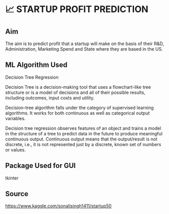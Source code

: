 ﻿# 📈 STARTUP PROFIT PREDICTION

## Aim

The aim is to predict profit that a startup will make on the basis of their R&D, Administration, Marketing Spend and State where they are based in the US.

## ML Algorithm Used

Decision Tree Regression

Decision Tree is a decision-making tool that uses a flowchart-like tree structure or is a model of decisions and all of their possible results, including outcomes, input costs and utility.

Decision-tree algorithm falls under the category of supervised learning algorithms. It works for both continuous as well as categorical output variables.

Decision tree regression observes features of an object and trains a model in the structure of a tree to predict data in the future to produce meaningful continuous output. Continuous output means that the output/result is not discrete, i.e., it is not represented just by a discrete, known set of numbers or values.

## Package Used for GUI

tkinter

## Source

https://www.kaggle.com/sonalisingh1411/startup50

